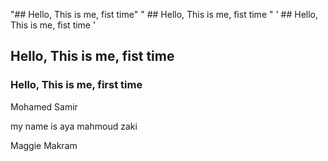 "## Hello, This is me, fist time" 
" ## Hello, This is me, fist time " 
' ## Hello, This is me, fist time ' 
## Hello, This is me, fist time  
### Hello, This is me, first time  

Mohamed Samir


my name is aya mahmoud zaki

Maggie Makram


